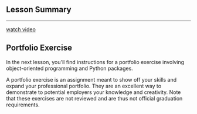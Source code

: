 Lesson Summary
---
---

[watch video](https://www.youtube.com/watch?v=DStO1hBKtHQ)

Portfolio Exercise
---
In the next lesson, you'll find instructions for a portfolio exercise involving object-oriented programming and Python packages.

A portfolio exercise is an assignment meant to show off your skills and expand your professional portfolio. They are an excellent way to demonstrate to potential employers your knowledge and creativity. Note that these exercises are not reviewed and are thus not official graduation requirements.
